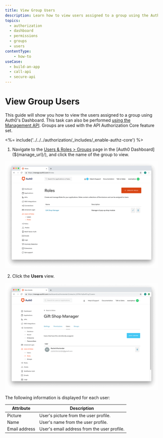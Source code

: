 ```yaml
---
title: View Group Users
description: Learn how to view users assigned to a group using the Auth0 Management Dashboard. For use with Auth0's API Authorization Core feature set.
topics:
  - authorization
  - dashboard
  - permissions
  - groups
  - users
contentType: 
    - how-to
useCase:
  - build-an-app
  - call-api
  - secure-api
---
```

# View Group Users

This guide will show you how to view the users assigned to a group using Auth0's Dashboard. This task can also be performed [using the Management API](/api/management/guides/groups/view-group-users). Groups are used with the API Authorization Core feature set.

<%= include('../../../authorization/_includes/_enable-authz-core') %>

1. Navigate to the [Users & Roles > Groups](${manage_url}/#/groups) page in the [Auth0 Dashboard](${manage_url}/), and click the name of the group to view.

![Select Group](/media/articles/authorization/role-list.png)

2. Click the **Users** view.

![View Users](/media/articles/authorization/role-def-users.png)

The following information is displayed for each user:

| **Attribute** | **Description** |
|---------------|-----------------|
| Picture | User's picture from the user profile. |
| Name | User's name from the user profile. |
| Email address | User's email address from the user profile. |